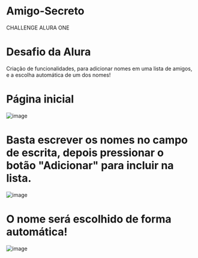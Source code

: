 # Amigo-Secreto
CHALLENGE ALURA ONE

# Desafio da Alura 
Criação de funcionalidades, para adicionar nomes em uma lista de amigos,
e a escolha automática de um dos nomes!

# Página inicial
![image](https://github.com/user-attachments/assets/c3bf3b15-9c6a-4566-acf5-46e996673e84)

# Basta escrever os nomes no campo de escrita, depois pressionar o botão "Adicionar" para incluir na lista.
![image](https://github.com/user-attachments/assets/affb6cd9-e205-4ea4-8737-23951a12aae5)

# O nome será escolhido de forma automática!
![image](https://github.com/user-attachments/assets/07e78260-f885-480b-a293-90a9a7722c77)

